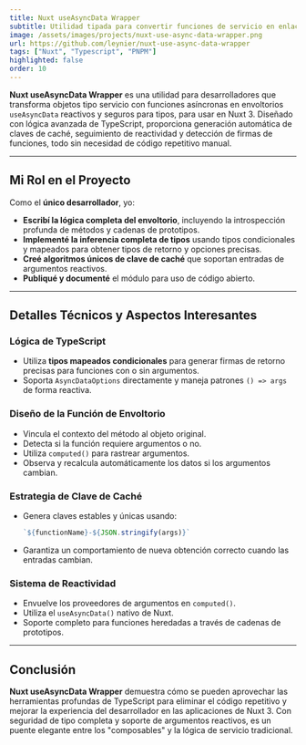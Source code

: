 ```yaml
---
title: Nuxt useAsyncData Wrapper
subtitle: Utilidad tipada para convertir funciones de servicio en enlaces reactivos AsyncData en Nuxt
image: /assets/images/projects/nuxt-use-async-data-wrapper.png
url: https://github.com/leynier/nuxt-use-async-data-wrapper
tags: ["Nuxt", "Typescript", "PNPM"]
highlighted: false
order: 10
---
```


**Nuxt useAsyncData Wrapper** es una utilidad para desarrolladores que transforma objetos tipo servicio con funciones asíncronas en envoltorios `useAsyncData` reactivos y seguros para tipos, para usar en Nuxt 3. Diseñado con lógica avanzada de TypeScript, proporciona generación automática de claves de caché, seguimiento de reactividad y detección de firmas de funciones, todo sin necesidad de código repetitivo manual.

---

## Mi Rol en el Proyecto

Como el **único desarrollador**, yo:

* **Escribí la lógica completa del envoltorio**, incluyendo la introspección profunda de métodos y cadenas de prototipos.
* **Implementé la inferencia completa de tipos** usando tipos condicionales y mapeados para obtener tipos de retorno y opciones precisas.
* **Creé algoritmos únicos de clave de caché** que soportan entradas de argumentos reactivos.
* **Publiqué y documenté** el módulo para uso de código abierto.

---

## Detalles Técnicos y Aspectos Interesantes

### Lógica de TypeScript

* Utiliza **tipos mapeados condicionales** para generar firmas de retorno precisas para funciones con o sin argumentos.
* Soporta `AsyncDataOptions` directamente y maneja patrones `() => args` de forma reactiva.

### Diseño de la Función de Envoltorio

* Vincula el contexto del método al objeto original.
* Detecta si la función requiere argumentos o no.
* Utiliza `computed()` para rastrear argumentos.
* Observa y recalcula automáticamente los datos si los argumentos cambian.

### Estrategia de Clave de Caché

* Genera claves estables y únicas usando:

  ```ts
  `${functionName}-${JSON.stringify(args)}`
  ```

* Garantiza un comportamiento de nueva obtención correcto cuando las entradas cambian.

### Sistema de Reactividad

* Envuelve los proveedores de argumentos en `computed()`.
* Utiliza el `useAsyncData()` nativo de Nuxt.
* Soporte completo para funciones heredadas a través de cadenas de prototipos.

---

## Conclusión

**Nuxt useAsyncData Wrapper** demuestra cómo se pueden aprovechar las herramientas profundas de TypeScript para eliminar el código repetitivo y mejorar la experiencia del desarrollador en las aplicaciones de Nuxt 3. Con seguridad de tipo completa y soporte de argumentos reactivos, es un puente elegante entre los "composables" y la lógica de servicio tradicional.
